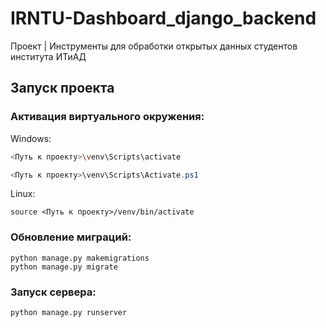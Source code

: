 # IRNTU-Dashboard_django_backend
Проект | Инструменты для обработки открытых данных студентов института ИТиАД

## Запуск проекта

### Активация виртуального окружения:
Windows:

```bash
<Путь к проекту>\venv\Scripts\activate
```
```powershell
<Путь к проекту>\venv\Scripts\Activate.ps1
```

Linux:
```
source <Путь к проекту>/venv/bin/activate
```
### Обновление миграций:
```
python manage.py makemigrations
python manage.py migrate
```

### Запуск сервера:
```
python manage.py runserver
```
